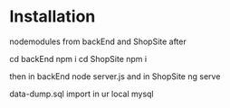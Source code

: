 # Installation

nodemodules from backEnd and ShopSite after

cd backEnd
npm i 
cd ShopSite
npm i


then in backEnd node server.js and in ShopSite ng serve

data-dump.sql import in ur local mysql